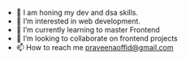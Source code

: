 - 👋 I am honing my dev and dsa skills.
- 👀 I’m interested in web development.
- 🌱 I’m currently learning to master Frontend 
- 💞️ I’m looking to collaborate on frontend projects
- 📫 How to reach me praveenaoffid@gmail.com


<!---
PraveenaVgithub/PraveenaVgithub is a ✨ special ✨ repository because its `README.md` (this file) appears on your GitHub profile.
You can click the Preview link to take a look at your changes.
--->
